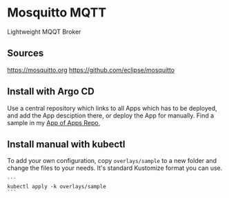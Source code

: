 # Mosquitto MQTT

Lightweight MQQT Broker

## Sources

https://mosquitto.org
https://github.com/eclipse/mosquitto

## Install with Argo CD

Use a central repository which links to all Apps which has to be deployed,
and add the App desciption there, or deploy the App for manually.
Find a sample in my [App of Apps Repo](https://github.com/wep4you/k8s-apps.git),

## Install manual with kubectl

To add your own configuration, copy ```overlays/sample``` to a new folder and change the files to your needs.
It's standard Kustomize format you can use.

    ```
    kubectl apply -k overlays/sample
    ```